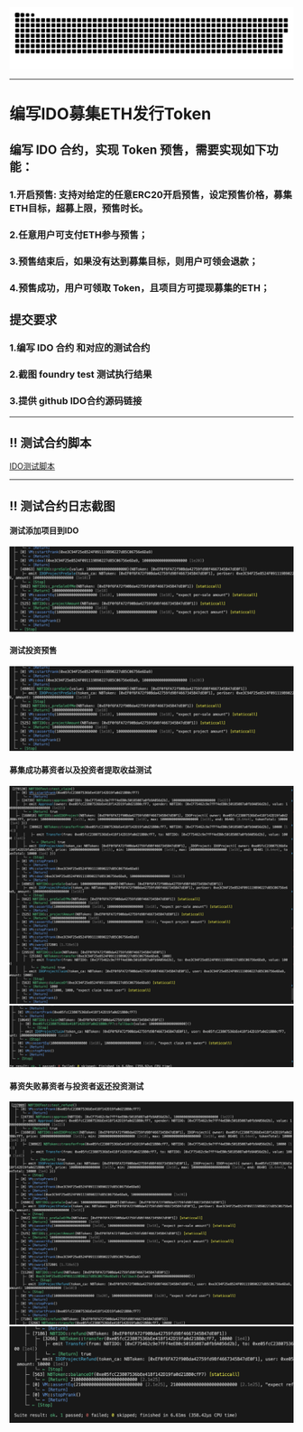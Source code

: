 
<p align="center">
 <img width="1000" src="img/snake.svg" alt="snake"/>
</p>

---

# 编写IDO募集ETH发行Token

## 编写 IDO 合约，实现 Token 预售，需要实现如下功能：

### 1.开启预售: 支持对给定的任意ERC20开启预售，设定预售价格，募集ETH目标，超募上限，预售时长。
### 2.任意用户可支付ETH参与预售；
### 3.预售结束后，如果没有达到募集目标，则用户可领会退款；
### 4.预售成功，用户可领取 Token，且项目方可提现募集的ETH；

## 提交要求

### 1.编写 IDO 合约 和对应的测试合约
### 2.截图 foundry test 测试执行结果
### 3.提供 github IDO合约源码链接

---

## ‼️ 测试合约脚本
[IDO测试脚本](test/NBTIDO.t.sol)


---
## ‼️ 测试合约日志截图


#### 测试添加项目到IDO
![测试添加项目到IDO](img/投资预售.png) 


#### 测试投资预售
![测试投资预售](img/投资预售.png)


#### 募集成功募资者以及投资者提取收益测试
![募集成功募资者以及投资者提取收益测试1](img/募集成功募资者已经投资者测试.png)
![募集成功募资者以及投资者提取收益测试2](img/募集成功募资者已经投资者测试2.png)


#### 募资失败募资者与投资者返还投资测试
![募资失败募资者与投资者返还投资测试](img/募资失败募资者与投资者提取测试.png)
![募资失败募资者与投资者返还投资测试](img/募资失败募资者与投资者提取测试2.png)